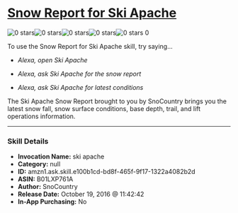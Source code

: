 # [Snow Report for Ski Apache](http://alexa.amazon.com/#skills/amzn1.ask.skill.e100b1cd-bd8f-465f-9f17-1322a4082b2d)
![0 stars](../../images/ic_star_border_black_18dp_1x.png)![0 stars](../../images/ic_star_border_black_18dp_1x.png)![0 stars](../../images/ic_star_border_black_18dp_1x.png)![0 stars](../../images/ic_star_border_black_18dp_1x.png)![0 stars](../../images/ic_star_border_black_18dp_1x.png) 0

To use the Snow Report for Ski Apache skill, try saying...

* *Alexa, open Ski Apache*

* *Alexa, ask Ski Apache for the snow report*

* *Alexa, ask Ski Apache for latest conditions*

The Ski Apache Snow Report brought to you by SnoCountry brings you the latest snow fall, snow surface conditions,  base depth, trail, and lift operations information.

***

### Skill Details

* **Invocation Name:** ski apache
* **Category:** null
* **ID:** amzn1.ask.skill.e100b1cd-bd8f-465f-9f17-1322a4082b2d
* **ASIN:** B01LXP761A
* **Author:** SnoCountry
* **Release Date:** October 19, 2016 @ 11:42:42
* **In-App Purchasing:** No
